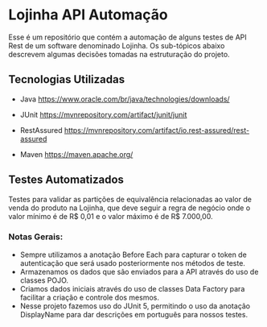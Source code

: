 # Lojinha API Automação
Esse é um repositório que contém a automação de alguns testes de API Rest de um software denominado Lojinha. Os sub-tópicos abaixo descrevem algumas decisões tomadas na estruturação do projeto.
## Tecnologias Utilizadas

- Java
  https://www.oracle.com/br/java/technologies/downloads/

- JUnit
  https://mvnrepository.com/artifact/junit/junit

- RestAssured
  https://mvnrepository.com/artifact/io.rest-assured/rest-assured

- Maven
  https://maven.apache.org/

## Testes Automatizados

Testes para validar as partições de equivalência relacionadas ao valor de venda do produto na Lojinha, que deve seguir a regra de negócio onde o valor mínimo é de R$ 0,01 e o valor máximo é de R$ 7.000,00.

### Notas Gerais:

- Sempre utilizamos a anotação Before Each para capturar o token de
  autenticação que será usado posteriormente nos métodos de teste.
- Armazenamos os dados que são enviados para a API através do uso de classes POJO.
- Criamos dados iniciais através do uso de classes Data Factory para facilitar a criação e controle dos mesmos.
- Nesse projeto fazemos uso do JUnit 5, permitindo o uso da anotação DisplayName para dar descrições em português para nossos testes.



